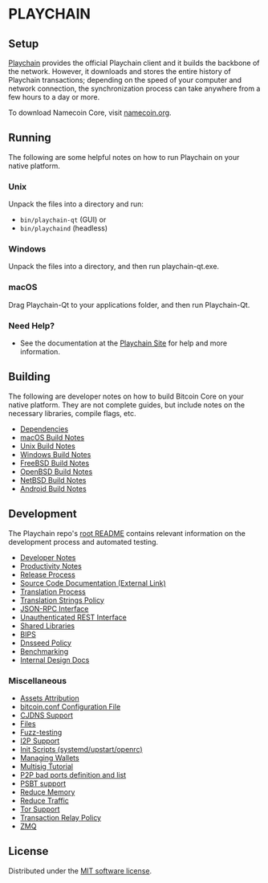 PLAYCHAIN
====

Setup
---------------------
[Playchain](https://playchain.io/) provides the official Playchain client and it builds the backbone of the network. However, it downloads and stores the entire history of Playchain transactions; depending on the speed of your computer and network connection, the synchronization process can take anywhere from a few hours to a day or more.

To download Namecoin Core, visit [namecoin.org](https://namecoin.org/download/).

Running
---------------------
The following are some helpful notes on how to run Playchain on your native platform.

### Unix

Unpack the files into a directory and run:

- `bin/playchain-qt` (GUI) or
- `bin/playchaind` (headless)

### Windows

Unpack the files into a directory, and then run playchain-qt.exe.

### macOS

Drag Playchain-Qt to your applications folder, and then run Playchain-Qt.

### Need Help?

* See the documentation at the [Playchain Site](https://playchain.io)
for help and more information.

Building
---------------------
The following are developer notes on how to build Bitcoin Core on your native platform. They are not complete guides, but include notes on the necessary libraries, compile flags, etc.

- [Dependencies](dependencies.md)
- [macOS Build Notes](build-osx.md)
- [Unix Build Notes](build-unix.md)
- [Windows Build Notes](build-windows.md)
- [FreeBSD Build Notes](build-freebsd.md)
- [OpenBSD Build Notes](build-openbsd.md)
- [NetBSD Build Notes](build-netbsd.md)
- [Android Build Notes](build-android.md)

Development
---------------------
The Playchain repo's [root README](https://github.com/playchain/playchain/blob/master/README.md) contains relevant information on the development process and automated testing.

- [Developer Notes](developer-notes.md)
- [Productivity Notes](productivity.md)
- [Release Process](release-process.md)
- [Source Code Documentation (External Link)](https://doxygen.bitcoincore.org/)
- [Translation Process](translation_process.md)
- [Translation Strings Policy](translation_strings_policy.md)
- [JSON-RPC Interface](JSON-RPC-interface.md)
- [Unauthenticated REST Interface](REST-interface.md)
- [Shared Libraries](shared-libraries.md)
- [BIPS](bips.md)
- [Dnsseed Policy](dnsseed-policy.md)
- [Benchmarking](benchmarking.md)
- [Internal Design Docs](design/)

### Miscellaneous
- [Assets Attribution](assets-attribution.md)
- [bitcoin.conf Configuration File](bitcoin-conf.md)
- [CJDNS Support](cjdns.md)
- [Files](files.md)
- [Fuzz-testing](fuzzing.md)
- [I2P Support](i2p.md)
- [Init Scripts (systemd/upstart/openrc)](init.md)
- [Managing Wallets](managing-wallets.md)
- [Multisig Tutorial](multisig-tutorial.md)
- [P2P bad ports definition and list](p2p-bad-ports.md)
- [PSBT support](psbt.md)
- [Reduce Memory](reduce-memory.md)
- [Reduce Traffic](reduce-traffic.md)
- [Tor Support](tor.md)
- [Transaction Relay Policy](policy/README.md)
- [ZMQ](zmq.md)

License
---------------------
Distributed under the [MIT software license](/COPYING).
